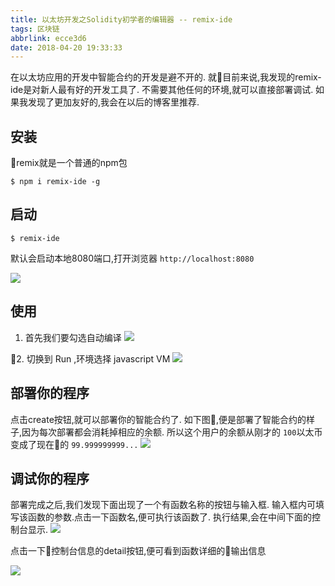 ```yaml
---
title: 以太坊开发之Solidity初学者的编辑器 -- remix-ide
tags: 区块链
abbrlink: ecce3d6
date: 2018-04-20 19:33:33
---
```

在以太坊应用的开发中智能合约的开发是避不开的.
就目前来说,我发现的remix-ide是对新人最有好的开发工具了.
不需要其他任何的环境,就可以直接部署调试.
如果我发现了更加友好的,我会在以后的博客里推荐.

## 安装
remix就是一个普通的npm包
```
$ npm i remix-ide -g
```

## 启动
```
$ remix-ide
```
默认会启动本地8080端口,打开浏览器 `http://localhost:8080`

![](/images/localhost_8080_.png)


## 使用
1. 首先我们要勾选自动编译
![](/images/Jietu20180421-180045.jpg)

2. 切换到 Run ,环境选择 javascript VM
![](/images/Jietu20180421-180308.jpg)

## 部署你的程序
点击create按钮,就可以部署你的智能合约了.
如下图,便是部署了智能合约的样子,因为每次部署都会消耗掉相应的余额.
所以这个用户的余额从刚才的 `100`以太币变成了现在的 `99.999999999...`
![](/images/Jietu20180421-180547.jpg)

## 调试你的程序
部署完成之后,我们发现下面出现了一个有函数名称的按钮与输入框.
输入框内可填写该函数的参数.点击一下函数名,便可执行该函数了.
执行结果,会在中间下面的控制台显示.
![](/images/Jietu20180421-182023.jpg)


点击一下控制台信息的detail按钮,便可看到函数详细的输出信息

![](/images/Jietu20180421-182131.jpg)